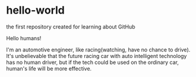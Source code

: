 # hello-world
the first repository created for learning about GitHub

Hello humans!

I'm an automotive engineer, like racing(watching, have no chance to drive).
It's unbelievable that the future racing car with auto intelligent technology has no human driver, but if the tech could be used on the ordinary car, human's life will be more effective.
